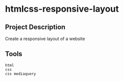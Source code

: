 # htmlcss-responsive-layout

## Project Description
Create a responsive layout of a website

## Tools
`html`  
`css`  
`css mediaquery`




